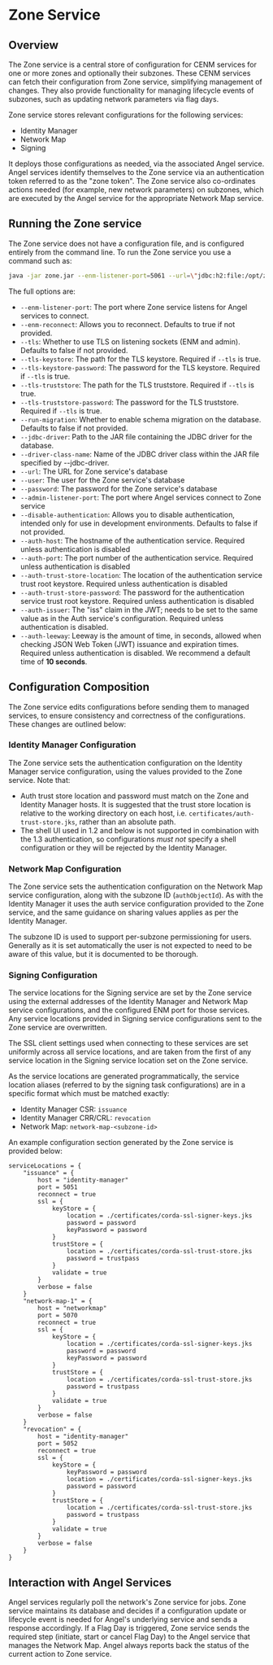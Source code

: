 # Zone Service

## Overview

The Zone service is a central store of configuration for CENM services
for one or more zones and optionally their subzones. These CENM services
can fetch their configuration from Zone service, simplifying
management of changes. They also provide functionality for managing
lifecycle events of subzones, such as updating network parameters via
flag days.

Zone service stores relevant configurations for the following services:

* Identity Manager
* Network Map
* Signing

It deploys those configurations as needed, via the associated Angel service.
Angel services identify themselves to the Zone service via an authentication
token referred to as the "zone token". The Zone service also co-ordinates actions
needed (for example, new network parameters) on subzones, which are executed
by the Angel service for the appropriate Network Map service.

## Running the Zone service

The Zone service does not have a configuration file, and is configured entirely
from the command line. To run the Zone service you use a command such as:

```bash
java -jar zone.jar --enm-listener-port=5061 --url=\"jdbc:h2:file:/opt/zone/zone-persistence;DB_CLOSE_ON_EXIT=FALSE;LOCK_TIMEOUT=10000;WRITE_DELAY=0;AUTO_SERVER_PORT=0\" --user=testuser --password=password --admin-listener-port=5063 --driver-class-name=org.h2.jdbcx.JdbcDataSource --auth-host=auth-service --auth-port=8081 --auth-trust-store-location=certificates/corda-ssl-trust-store.jks --auth-trust-store-password=trustpass --auth-issuer=http://test --auth-leeway=10 --run-migration=true
```

The full options are:

- `--enm-listener-port`: The port where Zone service listens for Angel services to connect.
- `--enm-reconnect`:  Allows you to reconnect. Defaults to true if not provided.
- `--tls`: Whether to use TLS on listening sockets (ENM and admin). Defaults to false if not provided.
- `--tls-keystore`: The path for the TLS keystore. Required if `--tls` is true.
- `--tls-keystore-password`: The password for the TLS keystore. Required if `--tls` is true.
- `--tls-truststore`: The path for the TLS truststore. Required if `--tls` is true.
- `--tls-truststore-password`: The password for the TLS truststore. Required if `--tls` is true.
- `--run-migration`:  Whether to enable schema migration on the database. Defaults to false if not provided.
- `--jdbc-driver`:  Path to the JAR file containing the JDBC driver for the database.
- `--driver-class-name`: Name of the JDBC driver class within the JAR file specified by --jdbc-driver.
- `--url`: The URL for Zone service's database
- `--user`: The user for the Zone service's database
- `--password`: The password for the Zone service's database
- `--admin-listener-port`: The port where Angel services connect to Zone service
- `--disable-authentication`: Allows you to disable authentication, intended only for use in development environments. Defaults to false if not provided.
- `--auth-host`: The hostname of the authentication service. Required unless authentication is disabled
- `--auth-port`: The port number of the authentication service. Required unless authentication is disabled
- `--auth-trust-store-location`: The location of the authentication service trust root keystore. Required unless authentication is disabled
- `--auth-trust-store-password`: The password for the authentication service trust root keystore. Required unless authentication is disabled
- `--auth-issuer`: The \"iss\" claim in the JWT; needs to be set to the same value as in the Auth service's configuration. Required unless authentication is disabled.
- `--auth-leeway`: Leeway is the amount of time, in seconds, allowed when checking JSON Web Token (JWT) issuance and expiration times.
    Required unless authentication is disabled. We recommend a default time of **10 seconds**.

## Configuration Composition

The Zone service edits configurations before sending them to managed services,
to ensure consistency and correctness of the configurations. These changes are
outlined below:

### Identity Manager Configuration

The Zone service sets the authentication configuration on the Identity Manager
service configuration, using the values provided to the Zone service. Note that:

* Auth trust store location and password must match on the Zone and Identity Manager
  hosts. It is suggested that the trust store location is relative to the working directory
  on each host, i.e. `certificates/auth-trust-store.jks`, rather than an absolute path.
* The shell UI used in 1.2 and below is not supported in combination with the 1.3 authentication,
  so configurations *must not* specify a shell configuration or they will be rejected by the
  Identity Manager.

### Network Map Configuration

The Zone service sets the authentication configuration on the Network Map service
configuration, along with the subzone ID (`authObjectId`). As with the Identity
Manager it uses the auth service configuration provided to the Zone service, and
the same guidance on sharing values applies as per the Identity Manager.

The subzone ID is used to support per-subzone permissioning for users. Generally
as it is set automatically the user is not expected to need to be aware of this
value, but it is documented to be thorough.

### Signing Configuration

The service locations for the Signing service are set by the Zone service using
the external addresses of the Identity Manager and Network Map service configurations,
and the configured ENM port for those services. Any service locations provided
in Signing service configurations sent to the Zone service are overwritten.

The SSL client settings used when connecting to these services are set uniformly
across all service locations, and are taken from the first of any service location
in the Signing service location set on the Zone service.

As the service locations are generated programmatically, the service location aliases
(referred to by the signing task configurations) are in a specific format which
must be matched exactly:

* Identity Manager CSR: `issuance`
* Identity Manager CRR/CRL: `revocation`
* Network Map: `network-map-<subzone-id>`

An example configuration section generated by the Zone service is provided below:

```guess
serviceLocations = {
    "issuance" = {
        host = "identity-manager"
        port = 5051
        reconnect = true
        ssl = {
            keyStore = {
                location = ./certificates/corda-ssl-signer-keys.jks
                password = password
                keyPassword = password
            }
            trustStore = {
                location = ./certificates/corda-ssl-trust-store.jks
                password = trustpass
            }
            validate = true
        }
        verbose = false
    }
    "network-map-1" = {
        host = "networkmap"
        port = 5070
        reconnect = true
        ssl = {
            keyStore = {
                location = ./certificates/corda-ssl-signer-keys.jks
                password = password
                keyPassword = password
            }
            trustStore = {
                location = ./certificates/corda-ssl-trust-store.jks
                password = trustpass
            }
            validate = true
        }
        verbose = false
    }
    "revocation" = {
        host = "identity-manager"
        port = 5052
        reconnect = true
        ssl = {
            keyStore = {
                keyPassword = password
                location = ./certificates/corda-ssl-signer-keys.jks
                password = password
            }
            trustStore = {
                location = ./certificates/corda-ssl-trust-store.jks
                password = trustpass
            }
            validate = true
        }
        verbose = false
    }
}
```

## Interaction with Angel Services

Angel services regularly poll the network's Zone service for jobs. Zone service
maintains its database and decides if a configuration update or
lifecycle event is needed for Angel's underlying service and sends
a response accordingly. If a Flag Day is triggered, Zone service
sends the required step (initiate, start or cancel Flag Day) to the
Angel service that manages the Network Map. Angel always reports back the status of the current action to Zone service.
